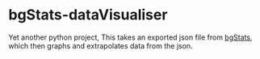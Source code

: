 # bgStats-dataVisualiser
 
Yet another python project, This takes an exported json file from [bgStats](https://www.bgstatsapp.com/), which then graphs and extrapolates data from the json. 
